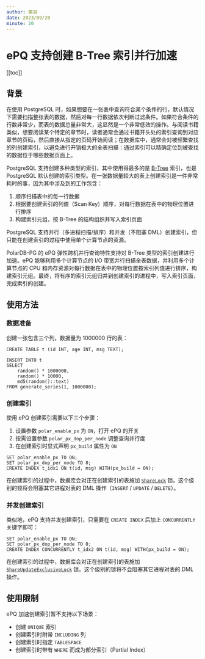 ```yaml
---
author: 棠羽
date: 2023/09/20
minute: 20
---
```


# ePQ 支持创建 B-Tree 索引并行加速

<Badge type="tip" text="V11 / v1.1.15-" vertical="top" />

<ArticleInfo :frontmatter=$frontmatter></ArticleInfo>

[[toc]]

## 背景

在使用 PostgreSQL 时，如果想要在一张表中查询符合某个条件的行，默认情况下需要扫描整张表的数据，然后对每一行数据依次判断过滤条件。如果符合条件的行数非常少，而表的数据总量非常大，这显然是一个非常低效的操作。与阅读书籍类似，想要阅读某个特定的章节时，读者通常会通过书籍开头处的索引查询到对应章节的页码，然后直接从指定的页码开始阅读；在数据库中，通常会对被频繁查找的列创建索引，以避免进行开销极大的全表扫描：通过索引可以精确定位到被查找的数据位于哪些数据页面上。

PostgreSQL 支持创建多种类型的索引，其中使用得最多的是 [B-Tree](https://www.postgresql.org/docs/current/indexes-types.html#INDEXES-TYPES-BTREE) 索引，也是 PostgreSQL 默认创建的索引类型。在一张数据量较大的表上创建索引是一件非常耗时的事，因为其中涉及到的工作包含：

1. 顺序扫描表中的每一行数据
2. 根据要创建索引的列值（Scan Key）顺序，对每行数据在表中的物理位置进行排序
3. 构建索引元组，按 B-Tree 的结构组织并写入索引页面

PostgreSQL 支持并行（多进程扫描/排序）和并发（不阻塞 DML）创建索引，但只能在创建索引的过程中使用单个计算节点的资源。

PolarDB-PG 的 ePQ 弹性跨机并行查询特性支持对 B-Tree 类型的索引创建进行加速。ePQ 能够利用多个计算节点的 I/O 带宽并行扫描全表数据，并利用多个计算节点的 CPU 和内存资源对每行数据在表中的物理位置按索引列值进行排序，构建索引元组。最终，将有序的索引元组归并到创建索引的进程中，写入索引页面，完成索引的创建。

## 使用方法

### 数据准备

创建一张包含三个列，数据量为 1000000 行的表：

```sql:no-line-numbers
CREATE TABLE t (id INT, age INT, msg TEXT);

INSERT INTO t
SELECT
    random() * 1000000,
    random() * 10000,
    md5(random()::text)
FROM generate_series(1, 1000000);
```

### 创建索引

使用 ePQ 创建索引需要以下三个步骤：

1. 设置参数 `polar_enable_px` 为 `ON`，打开 ePQ 的开关
2. 按需设置参数 `polar_px_dop_per_node` 调整查询并行度
3. 在创建索引时显式声明 `px_build` 属性为 `ON`

```sql:no-line-numbers
SET polar_enable_px TO ON;
SET polar_px_dop_per_node TO 8;
CREATE INDEX t_idx1 ON t(id, msg) WITH(px_build = ON);
```

在创建索引的过程中，数据库会对正在创建索引的表施加 [`ShareLock`](https://www.postgresql.org/docs/current/explicit-locking.html#LOCKING-TABLES) 锁。这个级别的锁将会阻塞其它进程对表的 DML 操作（`INSERT` / `UPDATE` / `DELETE`）。

### 并发创建索引

类似地，ePQ 支持并发创建索引，只需要在 `CREATE INDEX` 后加上 `CONCURRENTLY` 关键字即可：

```sql:no-line-numbers
SET polar_enable_px TO ON;
SET polar_px_dop_per_node TO 8;
CREATE INDEX CONCURRENTLY t_idx2 ON t(id, msg) WITH(px_build = ON);
```

在创建索引的过程中，数据库会对正在创建索引的表施加 [`ShareUpdateExclusiveLock`](https://www.postgresql.org/docs/current/explicit-locking.html#LOCKING-TABLES) 锁。这个级别的锁将不会阻塞其它进程对表的 DML 操作。

## 使用限制

ePQ 加速创建索引暂不支持以下场景：

- 创建 `UNIQUE` 索引
- 创建索引时附带 `INCLUDING` 列
- 创建索引时指定 `TABLESPACE`
- 创建索引时带有 `WHERE` 而成为部分索引（Partial Index）
